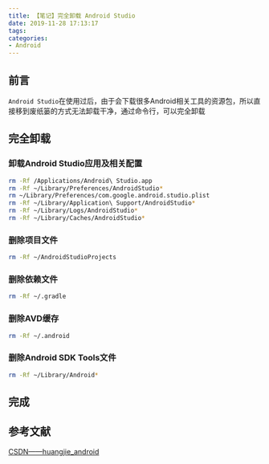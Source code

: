 ```yaml
---
title: 【笔记】完全卸载 Android Studio
date: 2019-11-28 17:13:17
tags:
categories:
- Android
---
```


## 前言

`Android Studio`在使用过后，由于会下载很多Android相关工具的资源包，所以直接移到废纸篓的方式无法卸载干净，通过命令行，可以完全卸载

<!-- more -->

## 完全卸载

### 卸载Android Studio应用及相关配置

``` bash
rm -Rf /Applications/Android\ Studio.app
rm -Rf ~/Library/Preferences/AndroidStudio*
rm ~/Library/Preferences/com.google.android.studio.plist
rm -Rf ~/Library/Application\ Support/AndroidStudio*
rm -Rf ~/Library/Logs/AndroidStudio*
rm -Rf ~/Library/Caches/AndroidStudio*
```

### 删除项目文件

``` bash
rm -Rf ~/AndroidStudioProjects
```

### 删除依赖文件

``` bash
rm -Rf ~/.gradle
```

### 删除AVD缓存

``` bash
rm -Rf ~/.android
```

### 删除Android SDK Tools文件

``` bash
rm -Rf ~/Library/Android*
```

## 完成

## 参考文献

[CSDN——huangjie_android](https://blog.csdn.net/huagjie/article/details/79691078)


